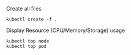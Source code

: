 Create all files

```
kubectl create -f .
```

Display Resource (CPU/Memory/Storage) usage

```
kubectl top node
kubectl top pod
```